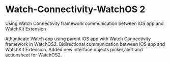 # Watch-Connectivity-WatchOS 2
Using Watch Connectivity framework communication between iOS app and WatchKit Extension

Athunticate Watch app using parent iOS app with Watch Connectivity framework in WatchOS2. Bidirectional
communication between iOS app and WatchKit Extension. Added new interface objects picker,alert and actionsheet
for WatchOS2.
